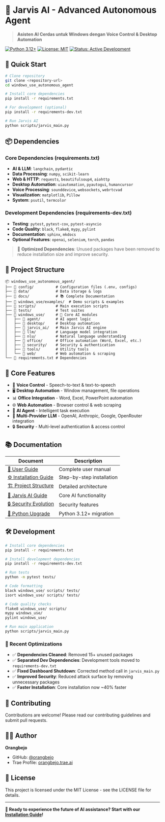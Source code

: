 # 🤖 Jarvis AI - Advanced Autonomous Agent

> **Asisten AI Cerdas untuk Windows dengan Voice Control & Desktop Automation**

[![Python 3.12+](https://img.shields.io/badge/python-3.12+-blue.svg)](https://www.python.org/downloads/)
[![License: MIT](https://img.shields.io/badge/License-MIT-yellow.svg)](https://opensource.org/licenses/MIT)
[![Status: Active Development](https://img.shields.io/badge/Status-Active%20Development-green.svg)]()

## 🚀 Quick Start

```bash
# Clone repository
git clone <repository-url>
cd windows_use_autonomous_agent

# Install core dependencies
pip install -r requirements.txt

# For development (optional)
pip install -r requirements-dev.txt

# Run Jarvis AI
python scripts/jarvis_main.py
```

## 📦 Dependencies

### Core Dependencies (requirements.txt)
- **AI & LLM**: `langchain`, `pydantic`
- **Data Processing**: `numpy`, `scikit-learn`
- **Web & HTTP**: `requests`, `beautifulsoup4`, `aiohttp`
- **Desktop Automation**: `uiautomation`, `pyautogui`, `humancursor`
- **Voice Processing**: `sounddevice`, `websockets`, `webrtcvad`
- **Visualization**: `matplotlib`, `Pillow`
- **System**: `psutil`, `termcolor`

### Development Dependencies (requirements-dev.txt)
- **Testing**: `pytest`, `pytest-cov`, `pytest-asyncio`
- **Code Quality**: `black`, `flake8`, `mypy`, `pylint`
- **Documentation**: `sphinx`, `mkdocs`
- **Optional Features**: `openai`, `selenium`, `torch`, `pandas`

> 🔧 **Optimized Dependencies**: Unused packages have been removed to reduce installation size and improve security.

## 📁 Project Structure

```
📦 windows_use_autonomous_agent/
├── 📂 config/          # Configuration files (.env, configs)
├── 📂 data/            # Data storage & logs
├── 📂 docs/            # 📚 Complete Documentation
├── 📂 windows_use/examples/  # Demo scripts & examples
├── 📂 scripts/         # Main execution scripts
├── 📂 tests/           # Test suites
├── 📂 windows_use/     # 🧠 Core AI modules
│   ├── 📂 agent/       # AI agent logic
│   ├── 📂 desktop/     # Desktop automation
│   ├── 📂 jarvis_ai/   # Main Jarvis AI engine
│   ├── 📂 llm/         # Language model integration
│   ├── 📂 nlu/         # Natural language understanding
│   ├── 📂 office/      # Office automation (Word, Excel, etc.)
│   ├── 📂 security/    # Security & authentication
│   ├── 📂 tools/       # Utility tools
│   └── 📂 web/         # Web automation & scraping
└── 📄 requirements.txt # Dependencies
```

## 🎯 Core Features

- 🎤 **Voice Control** - Speech-to-text & text-to-speech
- 🖥️ **Desktop Automation** - Window management, file operations
- 📊 **Office Integration** - Word, Excel, PowerPoint automation
- 🌐 **Web Automation** - Browser control & web scraping
- 🧠 **AI Agent** - Intelligent task execution
- 🤖 **Multi-Provider LLM** - OpenAI, Anthropic, Google, OpenRouter integration
- 🔒 **Security** - Multi-level authentication & access control

## 📚 Documentation

| Document | Description |
|----------|-------------|
| [📖 User Guide](docs/PANDUAN_PENGGUNA.md) | Complete user manual |
| [⚙️ Installation Guide](docs/PANDUAN_INSTALASI.md) | Step-by-step installation |
| [🏗️ Project Structure](docs/PROJECT_STRUCTURE.md) | Detailed architecture |
| [🔧 Jarvis AI Guide](docs/JARVIS_README.md) | Core AI functionality |
| [🔒 Security Evolution](docs/SECURITY_EVOLUTION.md) | Security features |
| [🐍 Python Upgrade](docs/PANDUAN_UPGRADE_PYTHON.md) | Python 3.12+ migration |

## 🛠️ Development

```bash
# Install core dependencies
pip install -r requirements.txt

# Install development dependencies
pip install -r requirements-dev.txt

# Run tests
python -m pytest tests/

# Code formatting
black windows_use/ scripts/ tests/
isort windows_use/ scripts/ tests/

# Code quality checks
flake8 windows_use/ scripts/
mypy windows_use/
pylint windows_use/

# Run main application
python scripts/jarvis_main.py
```

### 🔧 Recent Optimizations

- ✅ **Dependencies Cleaned**: Removed 15+ unused packages
- ✅ **Separated Dev Dependencies**: Development tools moved to `requirements-dev.txt`
- ✅ **Fixed Dashboard Shutdown**: Corrected method call in `jarvis_main.py`
- ✅ **Improved Security**: Reduced attack surface by removing unnecessary packages
- ✅ **Faster Installation**: Core installation now ~40% faster

## 🤝 Contributing

Contributions are welcome! Please read our contributing guidelines and submit pull requests.

## 👨‍💻 Author

**Orangbejo**
- GitHub: [@orangbejo](https://github.com/orangbejo)
- Trae Profile: [orangbejo.trae.ai](https://orangbejo.trae.ai)

## 📄 License

This project is licensed under the MIT License - see the LICENSE file for details.

---

**🚀 Ready to experience the future of AI assistance? Start with our [Installation Guide](docs/PANDUAN_INSTALASI.md)!**